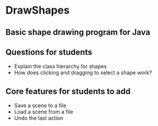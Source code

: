 # DrawShapes
## Basic shape drawing program for Java

## Questions for students
* Explain the class hierarchy for shapes
* How does clicking and dragging to select a shape work?

## Core features for students to add
* Save a scene to a file
* Load a scene from a file
* Undo the last action
